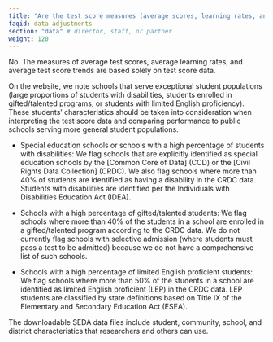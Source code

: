 ```yaml
---
title: "Are the test score measures (average scores, learning rates, and trends) adjusted to take into account differences in student demographic characteristics or any other student or school variables?"
faqid: data-adjustments
section: "data" # director, staff, or partner
weight: 120
---
```

No. The measures of average test scores, average learning rates, and average test score trends are based solely on test score data. 

On the website, we note schools that serve exceptional student populations (large proportions of students with disabilities, students enrolled in gifted/talented programs, or students with limited English proficiency). These students’ characteristics should be taken into consideration when interpreting the test score data and comparing performance to public schools serving more general student populations. 

+ Special education schools or schools with a high percentage of students with disabilities: We flag schools that are explicitly identified as special education schools by the [Common Core of Data] (CCD) or the [Civil Rights Data Collection] (CRDC). We also flag schools where more than 40% of students are identified as having a disability in the CRDC data. Students with disabilities are identified per the Individuals with Disabilities Education Act (IDEA).

+ Schools with a high percentage of gifted/talented students: We flag schools where more than 40% of the students in a school are enrolled in a gifted/talented program according to the CRDC data. We do not currently flag schools with selective admission (where students must pass a test to be admitted) because we do not have a comprehensive list of such schools.

+ Schools with a high percentage of limited English proficient students: We flag schools where more than 50% of the students in a school are identified as limited English proficient (LEP) in the CRDC data. LEP students are classified by state definitions based on Title IX of the Elementary and Secondary Education Act (ESEA).

The downloadable SEDA data files include student, community, school, and district characteristics that researchers and others can use.


